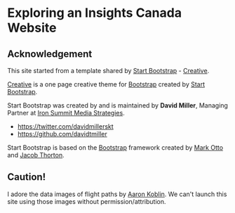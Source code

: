 # Exploring an Insights Canada Website


## Acknowledgement

This site started from a template shared by [Start Bootstrap](http://startbootstrap.com/) - [Creative](http://startbootstrap.com/template-overviews/creative/).

[Creative](http://startbootstrap.com/template-overviews/creative/) is a one page creative theme for [Bootstrap](http://getbootstrap.com/) created by [Start Bootstrap](http://startbootstrap.com/).

Start Bootstrap was created by and is maintained by **David Miller**, Managing Partner at [Iron Summit Media Strategies](http://www.ironsummitmedia.com/).

* https://twitter.com/davidmillerskt
* https://github.com/davidtmiller

Start Bootstrap is based on the [Bootstrap](http://getbootstrap.com/) framework created by [Mark Otto](https://twitter.com/mdo) and [Jacob Thorton](https://twitter.com/fat).

## Caution!

I adore the data images of flight paths by [Aaron Koblin](http://www.aaronkoblin.com/work/flightpatterns/). We can't launch this site using those images without permission/attribution.


